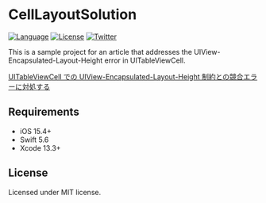 # CellLayoutSolution
[![Language](http://img.shields.io/badge/language-swift-brightgreen.svg?style=flat
)](https://developer.apple.com/swift)
[![License](http://img.shields.io/badge/license-MIT-lightgrey.svg?style=flat
)](http://mit-license.org)
[![Twitter](https://img.shields.io/badge/twitter-@snoozelag-blue.svg?style=flat)](http://twitter.com/snoozelag)

This is a sample project for an article that addresses the UIView-Encapsulated-Layout-Height error in UITableViewCell.

[UITableViewCell での UIView-Encapsulated-Layout-Height 制約との競合エラーに対処する](https://github.com/snoozelag/CellLayoutSolution)

## Requirements

- iOS 15.4+
- Swift 5.6
- Xcode 13.3+

## License

Licensed under MIT license.
